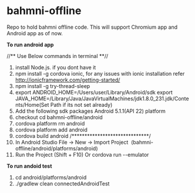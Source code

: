 # bahmni-offline
Repo to hold bahmni offline code. This will support Chromium app and Android app as of now.

**To run android app**

//** Use Below commands in terminal **//
1. install Node.js. if you dont have it
2. npm install -g cordova ionic, for any issues with ionic installation refer http://ionicframework.com/getting-started/
3. npm install -g try-thread-sleep
4. export ANDROID_HOME=/Users/user/Library/Android/sdk
   export JAVA_HOME=/Library/Java/JavaVirtualMachines/jdk1.8.0_231.jdk/Contents/Home(Set Path if its not set already)
5. Add the following sdk packages
   Android 5.1.1(API 22) platform
6. checkout cd bahmni-offline/android
7. cordova platform rm android
8. cordova platform add android
9. cordova build android
/******************************/ 
10. In Android Studio File -> New -> Import Project  (bahmni-offline/android/platforms/android)
11. Run the Project (Shift + F10) Or cordova run --emulator

**To run andoid test**

1. cd android/platforms/android
2. ./gradlew clean connectedAndroidTest
